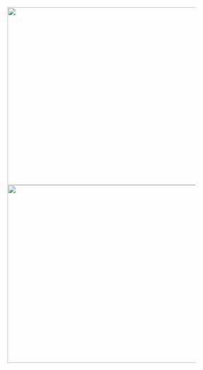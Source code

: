 
<figure>
	<img src="https://wakatime.com/share/@a1cdcc24-5135-45fb-bcbb-dca1f8b595fa/7b793c55-f68a-4847-868b-ac7217c6d820.png" width="600" height="400" />
	<img src="https://wakatime.com/share/@a1cdcc24-5135-45fb-bcbb-dca1f8b595fa/433d0161-b404-4033-b12e-a5ebf26256d9.png" width="600" height="400" />
	</figure>

